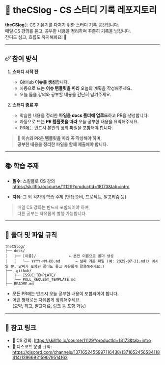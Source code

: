 # 🌱 theCSlog - CS 스터디 기록 레포지토리

**theCSlog**는 CS 기본기를 다지기 위한 스터디 기록 공간입니다.  
매일 CS 강의를 듣고, 공부한 내용을 정리하며 꾸준히 기록을 남깁니다.  
잔디도 심고, 흐름도 유지해봐요! 🌿

---

## ✅ 참여 방식

1. **스터디 시작 전**
   - GitHub **이슈를 생성**합니다.
   - 자동으로 뜨는 **이슈 템플릿을 따라** 오늘의 계획을 작성해주세요.
   - 오늘 들을 강의와 공부할 내용을 간단히 남겨주세요.

2. **스터디 종료 후**
   - 학습한 내용을 정리한 **파일을 docs 폴더에 업로드**하고 PR을 생성합니다.
   - 자동으로 뜨는 **PR 템플릿을 따라** 오늘 공부한 내용을 요약해주세요.
   - PR에는 반드시 본인의 정리 파일을 포함해야 합니다.

> 🧾 **이슈와 PR은 템플릿을 따라 꼭 작성해야 하며,  
> 공부한 내용을 정리한 파일을 함께 제출해야 합니다.**

---

## 📚 학습 주제

- **필수**: 스킬플로 CS 강의  
  https://skillflo.io/course/11129?productId=18173&tab=intro

- **자유**: 그 외 각자의 학습 주제 (면접 준비, 프로젝트, 알고리즘 등)

> 매일 CS 강의는 반드시 포함되어야 하며,  
> 다른 공부는 자유롭게 병행 가능합니다.

---

## 📁 폴더 및 파일 규칙

```
theCSlog/
├── docs/
│   ├── [이름]/               ← 본인 이름으로 폴더 생성
│   │   └── YYYY-MM-DD.md       ← 날짜 기준 파일 (예: 2025-07-21.md)/ 예시일 뿐, 날짜가 포함된 폴더도 좋고 자유롭게 활용해주세요:)
├── .github/
│   ├── ISSUE_TEMPLATE/
│   └── PULL_REQUEST_TEMPLATE.md
├── README.md
```

- 모든 PR에는 반드시 오늘 공부한 내용이 포함되어야 합니다.
- 어떤 형태로든 자유롭게 정리해주세요.  
  (요약, 회고, 발표자료, 링크 등 포함 가능)

---

## 🔗 참고 링크

- 📘 CS 강의: https://skillflo.io/course/11129?productId=18173&tab=intro  
- 💬 디스코드 운영 규칙: https://discord.com/channels/1371652455997116438/1371652456534118414/1396692159079514163
